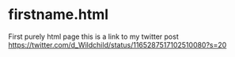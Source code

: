 # firstname.html
First purely html page
this is a link to my twitter post https://twitter.com/d_Wildchild/status/1165287517102510080?s=20
